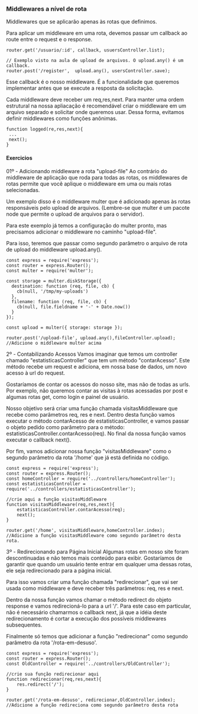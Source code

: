 ### Middlewares a nível de rota 

<p>
Middlewares que se aplicarão apenas às rotas que definimos. 
</p>  

<p>
Para aplicar um middleware em uma rota, devemos passar um callback ao route entre o request e o response.
</p>  

~~~
router.get('/usuario/:id', callback, usuersController.list);

// Exemplo visto na aula de upload de arquivos. O upload.any() é um callback. 
router.post('/register',  upload.any(), usersController.save);
~~~  

<p>
Esse callback é o nosso middleware. É a funcionalidade que queremos implementar antes que se execute a resposta da solicitação. 
</p>  

<p>
Cada middleware deve receber um req,res,next.
Para manter uma ordem estrutural na nossa apliacação é recomendável criar o middleware em um arquivo separado e solicitar onde queremos usar. Dessa forma, evitamos definir middlewares como funções anônimas.
</p>  

~~~
function logged(re,res,next){
 ...
 next();
}
~~~  

#### Exercicios 

<p>
01º - Adicionando middleware a rota "upload-file"
Ao contrário do middleware de aplicação que roda para todas as rotas, os middlewares de rotas permite que você aplique o middleware em uma ou mais rotas selecionadas.


Um exemplo disso é o middleware multer que é adicionado apenas às rotas responsáveis pelo upload de arquivos. (Lembre-se que multer é um pacote node que permite o upload de arquivos para o servidor).



Para este exemplo já temos a configuração do multer pronto, mas precisamos adicionar o middleware no caminho "upload-file".



Para isso, teremos que passar como segundo parâmetro o arquivo de rota de upload do middleware upload.any().
</p>  

~~~
const express = require('express');
const router = express.Router();
const multer = require('multer');

const storage = multer.diskStorage({
  destination: function (req, file, cb) {
    cb(null, '/tmp/my-uploads')
  },
  filename: function (req, file, cb) {
    cb(null, file.fieldname + '-' + Date.now())
  }
});
 
const upload = multer({ storage: storage });

router.post('/upload-file', upload.any(),fileController.upload); 
//Adicione o middleware multer acima
~~~  

<p>
2º - Contabilizando Acessos
Vamos imaginar que temos um controller chamado "estatisticasController" que tem um método "contarAcesso". Este método recebe um request e adiciona, em nossa base de dados, um novo acesso à url do request.

Gostaríamos de contar os acessos do nosso site, mas não de todas as urls. Por exemplo, não queremos contar as visitas à rotas acessadas por post e algumas rotas get, como login e painel de usuário.

Nosso objetivo será criar uma função chamada visitasMiddleware que recebe como parâmetros req, res e next. Dentro desta função vamos executar o método contarAcesso de estatisticasController, e vamos passar o objeto pedido como parâmetro para o método: estatisticasController.contarAcesso(req). No final da nossa função vamos executar o callback next().

Por fim, vamos adicionar nossa função "visitasMiddleware" como o segundo parâmetro da rota '/home' que já está definida no código.

</p>  

~~~
const express = require('express');
const router = express.Router();
const homeController = require('../controllers/homeController');
const estatisticasController = require('../controllers/estatisticasController');

//crie aqui a função visitasMiddleware
function visitasMiddleware(req,res,next){
    estatisticasController.contarAcesso(req);
    next();
}

router.get('/home', visitasMiddleware,homeController.index); //Adicione a função visitasMiddleware como segundo parâmetro desta rota.
~~~  

<p>
3º - Redirecionando para Página Inicial
Algumas rotas em nosso site foram descontinuadas e não temos mais conteúdo para exibir. Gostaríamos de garantir que quando um usuário tente entrar em qualquer uma dessas rotas, ele seja redirecionado para a página inicial.

Para isso vamos criar uma função chamada "redirecionar", que vai ser usada como middleware e deve receber três parâmetros: req, res e next.

Dentro da nossa função vamos chamar o método redirect do objeto response e vamos redirecioná-lo para a url '/'. Para este caso em particular, não é necessário chamarmos o callback next, já que a idéia deste redirecionamento é cortar a execução dos possíveis middlewares subsequentes.

Finalmente só temos que adicionar a função "redirecionar" como segundo parâmetro da rota '/rota-em-desuso'.
</p>  

~~~
const express = require('express');
const router = express.Router();
const OldController = require('../controllers/OldController');

//crie sua função redirecionar aqui
function redirecionar(req,res,next){
    res.redirect('/');
}

router.get('/rota-em-desuso', redirecionar,OldController.index); //Adicione a função redireciona como segundo parâmetro desta rota
~~~
